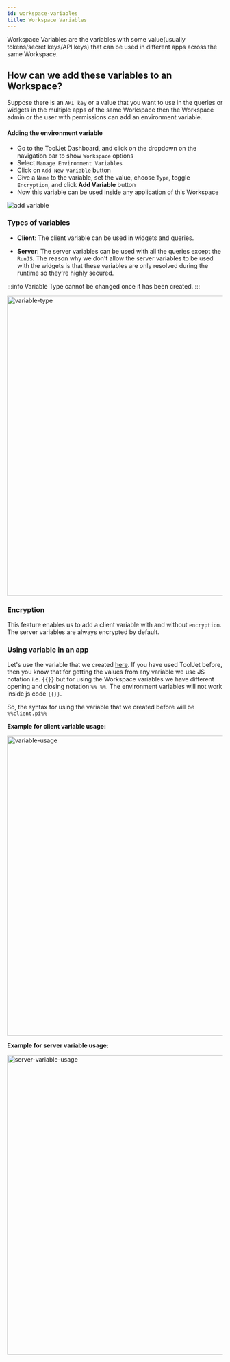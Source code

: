 ```yaml
---
id: workspace-variables
title: Workspace Variables
---
```


Workspace Variables are the variables with some value(usually tokens/secret keys/API keys) that can be used in different apps across the same Workspace.

## How can we add these variables to an Workspace?

Suppose there is an `API key` or a value that you want to use in the queries or widgets in the multiple apps of the same Workspace then the Workspace admin or the user with permissions can add an environment variable.

#### Adding the environment variable

- Go to the ToolJet Dashboard, and click on the dropdown on the navigation bar to show `Workspace` options
- Select `Manage Environment Variables`
- Click on `Add New Variable` button
- Give a `Name` to the variable, set the value, choose `Type`, toggle `Encryption`, and click **Add Variable** button
- Now this variable can be used inside any application of this Workspace

<div style={{textAlign: 'center'}}>

<img className="screenshot-full" src="/img/tutorial/use-env-org-vars/work-var.gif" alt="add variable" />

</div>

### Types of variables

- **Client**: The client variable can be used in widgets and queries.

- **Server**: The server variables can be used with all the queries except the `RunJS`. The reason why we don't allow the server variables to be used with the widgets is that these variables are only resolved during the runtime so they're highly secured.

:::info
Variable Type cannot be changed once it has been created.
:::

<div style={{textAlign: 'center'}}>

<img className="screenshot-full" src="/img/tutorial/use-env-org-vars/variable-type.png" alt="variable-type" width="700"/>

</div>

### Encryption

This feature enables us to add a client variable with and without `encryption`. The server variables are always encrypted by default.

### Using variable in an app

Let's use the variable that we created [here](/docs/tutorial/workspace-variables/#adding-the-environment-variable). If you have used ToolJet before, then you know that for getting the values from any variable we use JS notation i.e. `{{}}` but for using the Workspace variables we have different opening and closing notation `%% %%`. The environment variables will not work inside js code `{{}}`.

So, the syntax for using the variable that we created before will be `%%client.pi%%`

**Example for client variable usage:**

<div style={{textAlign: 'center'}}>

<img className="screenshot-full" src="/img/tutorial/use-env-org-vars/variable-usage.png" alt="variable-usage" width="700"/>

</div>

**Example for server variable usage:**

<div style={{textAlign: 'center'}}>

<img className="screenshot-full" src="/img/tutorial/use-env-org-vars/server-variable-usage.png"  alt="server-variable-usage" width="700" />

</div>

